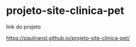 # projeto-site-clinica-pet

link do projeto

https://pauliransl.github.io/projeto-site-clinica-pet/
 
